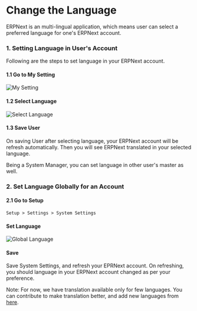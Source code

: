 <h1>Change the Language</h1>

ERPNext is an multi-lingual application, which means user can select a preferred language for one's ERPNext account.

### 1. Setting Language in User's Account

Following are the steps to set language in your ERPNext account.

#### 1.1 Go to My Setting

<img alt="My Setting" class="screenshot" src="{{docs_base_url}}/assets/img/articles/change-language-1.png">

#### 1.2 Select Language

<img alt="Select Language" class="screenshot" src="{{docs_base_url}}/assets/img/articles/change-language-2.png">

#### 1.3 Save User

On saving User after selecting language, your ERPNext account will be refresh automatically. Then you will see ERPNext translated in your selected language.

Being a System Manager, you can set language in other user's master as well.

### 2. Set Language Globally for an Account

#### 2.1 Go to Setup

`Setup > Settings > System Settings`

#### Set Language

<img alt="Global Language" class="screenshot" src="{{docs_base_url}}/assets/img/articles/change-language-3.png">

#### Save

Save System Settings, and refresh your EPRNext account. On refreshing, you should language in your ERPNext account changed as per your preference.

Note: For now, we have translation available only for few languages. You can contribute to make translation better, and add new languages from [here](https://translate.erpnext.com).
<!-- markdown -->